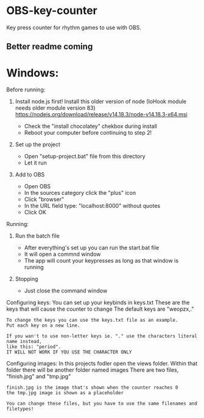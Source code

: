 # OBS-key-counter
Key press counter for rhythm games to use with OBS.

## Better readme coming

# Windows:
Before running:
1. Install node.js first!
    Install this older version of node (IoHook module needs older module version 83)
    https://nodejs.org/download/release/v14.18.3/node-v14.18.3-x64.msi
    - Check the "install chocolatey" chekbox during install
    - Reboot your computer before continuing to step 2!

2. Set up the project
    - Open "setup-project.bat" file from this directory
    - Let it run

3. Add to OBS
    - Open OBS 
    - In the sources category click the "plus" icon
    - Click "browser"
    - In the URL field type: "localhost:8000" without quotes
    - Click OK


Running:
1. Run the batch file
    - After everything's set up you can run the start.bat file
    - It will open a commnd window
    - The app will count your keypresses as long as that window is running

2. Stopping
    - Just close the command window


Configuring keys:
    You can set up your keybinds in keys.txt
    These are the keys that will cause the counter to change
    The default keys are "weopzx,."

    To change the keys you can use the keys.txt file as an example.
    Put each key on a new line.

    If you wan't to use non-letter keys ie. "." use the characters literal name instead, 
    like this: "period".
    IT WILL NOT WORK IF YOU USE THE CHARACTER ONLY

Configuring images:
    In this projects fodler open the views folder.
    Within that folder there will be another folder named images
    There are two files, "finish.jpg" and "tmp.jpg"

    finish.jpg is the image that's shown when the counter reaches 0
    the tmp.jpg image is shown as a placeholder

    You can change these files, but you have to use the same filenames and filetypes!  
